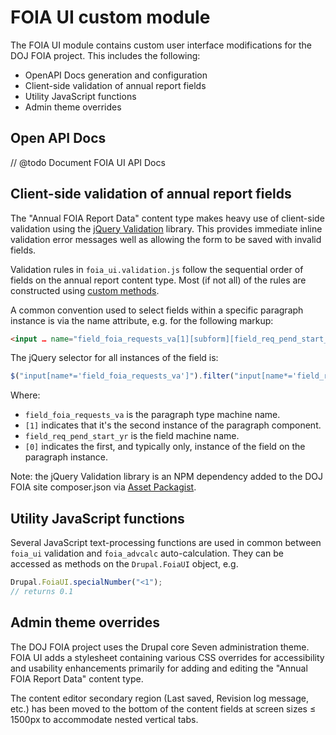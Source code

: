 # FOIA UI custom module

The FOIA UI module contains custom user interface modifications for the DOJ FOIA
project. This includes the following:

- OpenAPI Docs generation and configuration
- Client-side validation of annual report fields
- Utility JavaScript functions
- Admin theme overrides

## Open API Docs

// @todo Document FOIA UI API Docs

## Client-side validation of annual report fields

The "Annual FOIA Report Data" content type makes heavy use of client-side
validation using the [jQuery Validation](https://jqueryvalidation.org/) library.
This provides immediate inline validation error messages well as allowing the
form to be saved with invalid fields.

Validation rules in `foia_ui.validation.js` follow the sequential order of
fields on the annual report content type. Most (if not all) of the rules are
constructed using [custom methods](https://jqueryvalidation.org/jQuery.validator.addMethod/).

A common convention used to select fields within a specific paragraph instance
is via the name attribute, e.g. for the following markup:

```html
<input … name="field_foia_requests_va[1][subform][field_req_pend_start_yr][0][value]" …>
```

The jQuery selector for all instances of the field is:

```js
$("input[name*='field_foia_requests_va']").filter("input[name*='field_req_pend_start_yr'])
```
Where:

- `field_foia_requests_va` is the paragraph type machine name.
- `[1]` indicates that it's the second instance of the paragraph component.
- `field_req_pend_start_yr` is the field machine name.
- `[0]` indicates the first, and typically only, instance of the field on the
paragraph instance.

Note: the jQuery Validation library is an NPM dependency added to the DOJ FOIA
site composer.json via [Asset Packagist](https://asset-packagist.org/).

## Utility JavaScript functions

Several JavaScript text-processing functions are used in common between
`foia_ui` validation and `foia_advcalc` auto-calculation. They can be accessed
as methods on the `Drupal.FoiaUI` object, e.g.

```js
Drupal.FoiaUI.specialNumber("<1");
// returns 0.1
````

## Admin theme overrides

The DOJ FOIA project uses the Drupal core Seven administration theme. FOIA UI
adds a stylesheet containing various CSS overrides for accessibility and
usability enhancements primarily for adding and editing the "Annual FOIA Report
Data" content type.

The content editor secondary region (Last saved, Revision log message, etc.) has
been moved to the bottom of the content fields at screen sizes ≤ 1500px to
accommodate nested vertical tabs.

